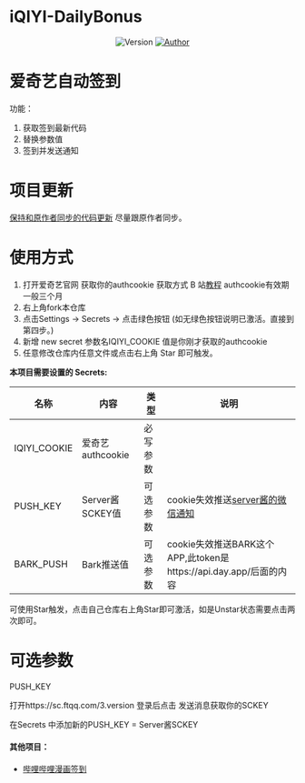 # iQIYI-DailyBonus

<p align="center">
    <img alt="Version" src="https://img.shields.io/badge/release-0.0.1-blue"/>
    <a href="https://github.com/BlueSkyClouds">
        <img alt="Author" src="https://img.shields.io/badge/author-BlueSkyClouds-blueviolet"/>
    </a>
</p>

# 爱奇艺自动签到
功能：
1. 获取签到最新代码
2. 替换参数值
3. 签到并发送通知

# 项目更新
[保持和原作者同步的代码更新](https://blog.blueskyclouds.com/jsfx/58.html)  尽量跟原作者同步。
# 使用方式
1. 打开爱奇艺官网 获取你的authcookie  获取方式 B 站[教程](https://www.bilibili.com/read/cv7437179)  authcookie有效期一般三个月
2. 右上角fork本仓库
3. 点击Settings -> Secrets -> 点击绿色按钮 (如无绿色按钮说明已激活。直接到第四步。)
4. 新增 new secret  参数名IQIYI_COOKIE 值是你刚才获取的authcookie
5. 任意修改仓库内任意文件或点击右上角 Star 即可触发。

**本项目需要设置的 Secrets:**

| 名称     | 内容           |   类型     |  说明|
| -------- | ------------- |  ------ | ----- |
| IQIYI_COOKIE  | 爱奇艺authcookie   | 必写参数 |
| PUSH_KEY | Server酱SCKEY值 | 可选参数 | cookie失效推送[server酱的微信通知](http://sc.ftqq.com/3.version) |
| BARK_PUSH | Bark推送值 | 可选参数 | cookie失效推送BARK这个APP,此token是https://api.day.app/后面的内容|

可使用Star触发，点击自己仓库右上角Star即可激活，如是Unstar状态需要点击两次即可。
# 可选参数

PUSH_KEY 

打开https://sc.ftqq.com/3.version 登录后点击 发送消息获取你的SCKEY  

在Secrets 中添加新的PUSH_KEY = Server酱SCKEY 

#### 其他项目：
* [哔哩哔哩漫画签到](https://github.com/BlueskyClouds/Bilibili-Manga)
